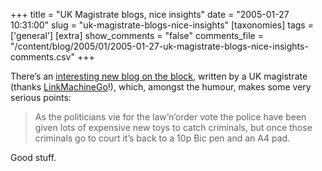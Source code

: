 +++
title = "UK Magistrate blogs, nice insights"
date = "2005-01-27 10:31:00"
slug = "uk-magistrate-blogs-nice-insights"
[taxonomies]
tags = ['general']
[extra]
show_comments = "false"
comments_file = "/content/blog/2005/01/2005-01-27-uk-magistrate-blogs-nice-insights-comments.csv"
+++

There’s an [interesting new blog on the block](http://thelawwestofealingbroadway.blogspot.com/ " The Law West of Ealing Broadway"), written by a UK magistrate (thanks [LinkMachineGo](http://www.timemachinego.com/linkmachinego/2005_01_01_archive.php#110675017330327896 "neo-maxi zoom linky")!), which, amongst the humour, makes some very serious points:

> As the politicians vie for the law’n’order vote the police have been given lots of expensive new toys to catch criminals, but once those criminals go to court it’s back to a 10p Bic pen and an A4 pad.

Good stuff.
